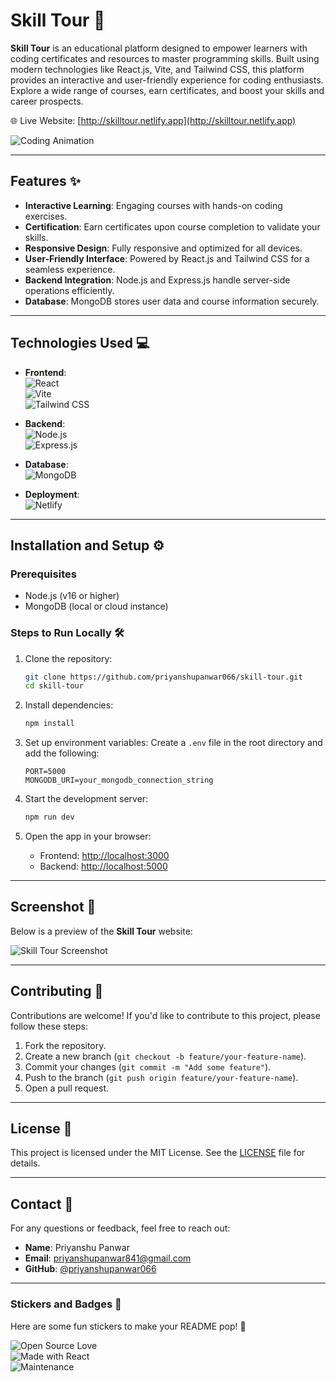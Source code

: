 # Skill Tour 🚀



**Skill Tour** is an educational platform designed to empower learners with coding certificates and resources to master programming skills. Built using modern technologies like React.js, Vite, and Tailwind CSS, this platform provides an interactive and user-friendly experience for coding enthusiasts. Explore a wide range of courses, earn certificates, and boost your skills and career prospects.

🌐 Live Website: [http://skilltour.netlify.app](http://skilltour.netlify.app)

![Coding Animation](https://media.giphy.com/media/3o6ZtpxSZbQRRnwCKQ/giphy.gif) <!-- Replace with your own GIF if needed -->

---

## Features ✨
- **Interactive Learning**: Engaging courses with hands-on coding exercises.
- **Certification**: Earn certificates upon course completion to validate your skills.
- **Responsive Design**: Fully responsive and optimized for all devices.
- **User-Friendly Interface**: Powered by React.js and Tailwind CSS for a seamless experience.
- **Backend Integration**: Node.js and Express.js handle server-side operations efficiently.
- **Database**: MongoDB stores user data and course information securely.

---

## Technologies Used 💻
- **Frontend**:  
  ![React](https://img.shields.io/badge/React-20232A?style=for-the-badge&logo=react&logoColor=61DAFB)  
  ![Vite](https://img.shields.io/badge/Vite-646CFF?style=for-the-badge&logo=vite&logoColor=white)  
  ![Tailwind CSS](https://img.shields.io/badge/Tailwind%20CSS-06B6D4?style=for-the-badge&logo=tailwindcss&logoColor=white)  

- **Backend**:  
  ![Node.js](https://img.shields.io/badge/Node.js-339933?style=for-the-badge&logo=node.js&logoColor=white)  
  ![Express.js](https://img.shields.io/badge/Express.js-000000?style=for-the-badge&logo=express&logoColor=white)  

- **Database**:  
  ![MongoDB](https://img.shields.io/badge/MongoDB-47A248?style=for-the-badge&logo=mongodb&logoColor=white)  

- **Deployment**:  
  ![Netlify](https://img.shields.io/badge/Netlify-00C7B7?style=for-the-badge&logo=netlify&logoColor=white)  

---

## Installation and Setup ⚙️

### Prerequisites
- Node.js (v16 or higher)
- MongoDB (local or cloud instance)

### Steps to Run Locally 🛠️
1. Clone the repository:
   ```bash
   git clone https://github.com/priyanshupanwar066/skill-tour.git
   cd skill-tour
   ```

2. Install dependencies:
   ```bash
   npm install
   ```

3. Set up environment variables:
   Create a `.env` file in the root directory and add the following:
   ```env
   PORT=5000
   MONGODB_URI=your_mongodb_connection_string
   ```

4. Start the development server:
   ```bash
   npm run dev
   ```

5. Open the app in your browser:
   - Frontend: [http://localhost:3000](http://localhost:3000)
   - Backend: [http://localhost:5000](http://localhost:5000)

---

## Screenshot 📸

Below is a preview of the **Skill Tour** website:

![Skill Tour Screenshot](./screenshot.png)

---

## Contributing 🤝
Contributions are welcome! If you'd like to contribute to this project, please follow these steps:
1. Fork the repository.
2. Create a new branch (`git checkout -b feature/your-feature-name`).
3. Commit your changes (`git commit -m "Add some feature"`).
4. Push to the branch (`git push origin feature/your-feature-name`).
5. Open a pull request.

---

## License 📜
This project is licensed under the MIT License. See the [LICENSE](./LICENSE) file for details.

---

## Contact 📧
For any questions or feedback, feel free to reach out:

- **Name**: Priyanshu Panwar  
- **Email**: [priyanshupanwar841@gmail.com](mailto:priyanshupanwar841@gmail.com)  
- **GitHub**: [@priyanshupanwar066](https://github.com/priyanshupanwar066)

---

### Stickers and Badges 🎉
Here are some fun stickers to make your README pop! 🎊

![Open Source Love](https://badges.frapsoft.com/os/v1/open-source.svg?v=103)  
![Made with React](https://img.shields.io/badge/Made%20with-React-blueviolet?style=flat-square&logo=react)  
![Maintenance](https://img.shields.io/badge/Maintained%3F-yes-green.svg?style=flat-square)

